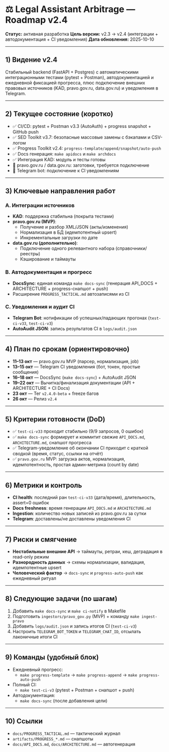 # ⚖️ Legal Assistant Arbitrage — Roadmap v2.4

**Статус:** активная разработка
**Цель версии:** v2.3 → v2.4 (интеграции + автодокументация + CI уведомления)
**Дата обновления:** 2025-10-10

---

## 1) Видение v2.4

Стабильный backend (FastAPI + Postgres) с автоматическими интеграционными тестами (pytest + Postman), автодокументацией и ежедневной фиксацией прогресса, плюс подключение внешних правовых источников (KAD, pravo.gov.ru, data.gov.ru) и уведомления в Telegram.

---

## 2) Текущее состояние (коротко)

- ✅ CI/CD: pytest + Postman v3.3 (AutoAuth) + progress snapshot + GitHub push
- ✅ SED Toolkit v3.7: безопасные массовые замены с бэкапами и CSV-логом
- ✅ Progress Toolkit v2.4: `progress-template/append/snapshot/auto-push`
- ✅ Docs генерация: `make apidocs` и `make archdocs`
- ✅ Интеграция KAD: модуль и тесты готовы
- 🧩 pravo.gov.ru / data.gov.ru: заготовки, требуется подключение
- 🚧 Telegram bot: подключение к CI уведомлениям

---

## 3) Ключевые направления работ

### A. Интеграции источников

- **KAD**: поддержка стабильна (покрыта тестами)
- **pravo.gov.ru (MVP)**:
  - Получение и разбор XML/JSON (акты/изменения)
  - Нормализация в БД (идемпотентный upsert)
  - Инкрементальные загрузки по дате
- **data.gov.ru (дополнительно)**:
  - Подключение одного релевантного набора (справочники/реестры)
  - Кэширование и таймауты

### B. Автодокументация и прогресс

- **DocsSync**: единая команда `make docs-sync` (генерация API_DOCS + ARCHITECTURE + progress-снапшот + push)
- Расширение `PROGRESS_TACTICAL.md` автозаписями из CI

### C. Уведомления и аудит CI

- **Telegram Bot**: нотификации об успешных/падающих прогонах (`test-ci-v33`, `test-ci-v3`)
- **AutoAudit JSON**: запись результатов CI в `logs/audit.json`

---

## 4) План по срокам (ориентировочно)

- **11–13 окт** — pravo.gov.ru MVP (парсер, нормализация, job)
- **13–15 окт** — Telegram CI уведомления (бот, токен, простые сообщения)
- **16–18 окт** — DocsSync (`make docs-sync`) + AutoAudit JSON
- **19–22 окт** — Вычитка/финализация документации (API + ARCHITECTURE + CI Docs)
- **23 окт** — Тег `v2.4.0-beta` + freeze багов
- **26 окт** — Релиз `v2.4`

---

## 5) Критерии готовности (DoD)

- ✅ `test-ci-v33` проходит стабильно (9/9 запросов, 0 ошибок)
- ✅ `make docs-sync` формирует и коммитит свежие `API_DOCS.md`, `ARCHITECTURE.md`, снапшот прогресса
- ✅ Telegram-уведомление об окончании CI приходит с краткой сводкой (время, статус, ссылки на отчёт)
- ✅ `pravo.gov.ru` MVP: загрузка актов, нормализация, идемпотентность, простая админ-метрика (count by date)

---

## 6) Метрики и контроль

- **CI health**: последний ран `test-ci-v33` (дата/время), длительность, assert=0 ошибок
- **Docs freshness**: время генерации `API_DOCS.md` и `ARCHITECTURE.md`
- **Ingestion**: количество новых записей из pravo.gov.ru за сутки
- **Telegram**: доставлены/не доставлены уведомления CI

---

## 7) Риски и смягчение

- **Нестабильные внешние API** → таймауты, ретраи, кеш, деградация в read-only режим
- **Разнородность данных** → схемы нормализации, валидация, идемпотентные upsert
- **Человеческий фактор** → `docs-sync` и `progress-auto-push` как ежедневный ритуал

---

## 8) Следующие задачи (по шагам)

1. Добавить `make docs-sync` и `make ci-notify` в Makefile
2. Подготовить `ingestors/pravo_gov.py` (MVP) + команду `make ingest-pravo`
3. Добавить `logs/audit.json` и запись итогов CI (`test-ci-v3`)
4. Настроить `TELEGRAM_BOT_TOKEN` и `TELEGRAM_CHAT_ID`, отсылать лаконичные итоги CI

---

## 9) Команды (удобный блок)

- Ежедневный прогресс:
  - `make progress-template` → `make progress-append` → `make progress-auto-push`
- Полный CI:
  - `make test-ci-v3` (pytest + Postman + снапшот + push)
- Автодокументация:
  - `make docs-sync` (после добавления цели)

---

## 10) Ссылки

- `docs/PROGRESS_TACTICAL.md` — тактический журнал
- `artifacts/PROGRESS_*.md` — снапшоты
- `docs/API_DOCS.md`, `docs/ARCHITECTURE.md` — автогенерация
